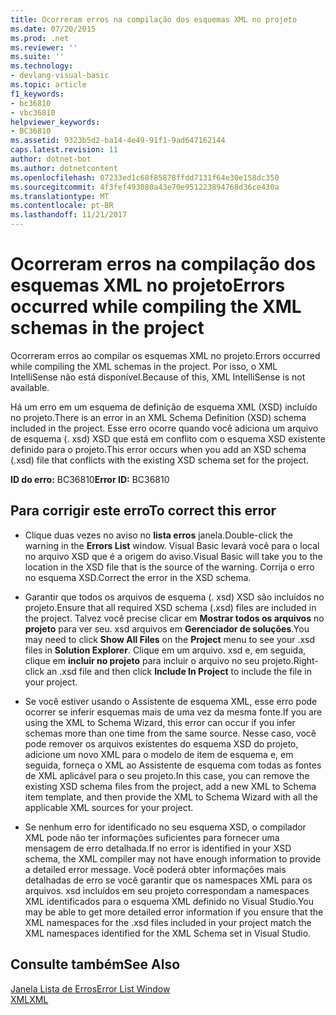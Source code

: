 ```yaml
---
title: Ocorreram erros na compilação dos esquemas XML no projeto
ms.date: 07/20/2015
ms.prod: .net
ms.reviewer: ''
ms.suite: ''
ms.technology:
- devlang-visual-basic
ms.topic: article
f1_keywords:
- bc36810
- vbc36810
helpviewer_keywords:
- BC36810
ms.assetid: 9323b5d2-ba14-4e49-91f1-9ad647162144
caps.latest.revision: 11
author: dotnet-bot
ms.author: dotnetcontent
ms.openlocfilehash: 07233ed1c68f85878ffdd7131f64e30e158dc350
ms.sourcegitcommit: 4f3fef493080a43e70e951223894768d36ce430a
ms.translationtype: MT
ms.contentlocale: pt-BR
ms.lasthandoff: 11/21/2017
---
```

# <a name="errors-occurred-while-compiling-the-xml-schemas-in-the-project"></a><span data-ttu-id="7660b-102">Ocorreram erros na compilação dos esquemas XML no projeto</span><span class="sxs-lookup"><span data-stu-id="7660b-102">Errors occurred while compiling the XML schemas in the project</span></span>
<span data-ttu-id="7660b-103">Ocorreram erros ao compilar os esquemas XML no projeto.</span><span class="sxs-lookup"><span data-stu-id="7660b-103">Errors occurred while compiling the XML schemas in the project.</span></span> <span data-ttu-id="7660b-104">Por isso, o XML IntelliSense não está disponível.</span><span class="sxs-lookup"><span data-stu-id="7660b-104">Because of this, XML IntelliSense is not available.</span></span>  
  
 <span data-ttu-id="7660b-105">Há um erro em um esquema de definição de esquema XML (XSD) incluído no projeto.</span><span class="sxs-lookup"><span data-stu-id="7660b-105">There is an error in an XML Schema Definition (XSD) schema included in the project.</span></span> <span data-ttu-id="7660b-106">Esse erro ocorre quando você adiciona um arquivo de esquema (. xsd) XSD que está em conflito com o esquema XSD existente definido para o projeto.</span><span class="sxs-lookup"><span data-stu-id="7660b-106">This error occurs when you add an XSD schema (.xsd) file that conflicts with the existing XSD schema set for the project.</span></span>  
  
 <span data-ttu-id="7660b-107">**ID do erro:** BC36810</span><span class="sxs-lookup"><span data-stu-id="7660b-107">**Error ID:** BC36810</span></span>  
  
## <a name="to-correct-this-error"></a><span data-ttu-id="7660b-108">Para corrigir este erro</span><span class="sxs-lookup"><span data-stu-id="7660b-108">To correct this error</span></span>  
  
-   <span data-ttu-id="7660b-109">Clique duas vezes no aviso no **lista erros** janela.</span><span class="sxs-lookup"><span data-stu-id="7660b-109">Double-click the warning in the **Errors List** window.</span></span> <span data-ttu-id="7660b-110">Visual Basic levará você para o local no arquivo XSD que é a origem do aviso.</span><span class="sxs-lookup"><span data-stu-id="7660b-110">Visual Basic will take you to the location in the XSD file that is the source of the warning.</span></span> <span data-ttu-id="7660b-111">Corrija o erro no esquema XSD.</span><span class="sxs-lookup"><span data-stu-id="7660b-111">Correct the error in the XSD schema.</span></span>  
  
-   <span data-ttu-id="7660b-112">Garantir que todos os arquivos de esquema (. xsd) XSD são incluídos no projeto.</span><span class="sxs-lookup"><span data-stu-id="7660b-112">Ensure that all required XSD schema (.xsd) files are included in the project.</span></span> <span data-ttu-id="7660b-113">Talvez você precise clicar em **Mostrar todos os arquivos** no **projeto** para ver seu. xsd arquivos em **Gerenciador de soluções**.</span><span class="sxs-lookup"><span data-stu-id="7660b-113">You may need to click **Show All Files** on the **Project** menu to see your .xsd files in **Solution Explorer**.</span></span> <span data-ttu-id="7660b-114">Clique em um arquivo. xsd e, em seguida, clique em **incluir no projeto** para incluir o arquivo no seu projeto.</span><span class="sxs-lookup"><span data-stu-id="7660b-114">Right-click an .xsd file and then click **Include In Project** to include the file in your project.</span></span>  
  
-   <span data-ttu-id="7660b-115">Se você estiver usando o Assistente de esquema XML, esse erro pode ocorrer se inferir esquemas mais de uma vez da mesma fonte.</span><span class="sxs-lookup"><span data-stu-id="7660b-115">If you are using the XML to Schema Wizard, this error can occur if you infer schemas more than one time from the same source.</span></span> <span data-ttu-id="7660b-116">Nesse caso, você pode remover os arquivos existentes do esquema XSD do projeto, adicione um novo XML para o modelo de item de esquema e, em seguida, forneça o XML ao Assistente de esquema com todas as fontes de XML aplicável para o seu projeto.</span><span class="sxs-lookup"><span data-stu-id="7660b-116">In this case, you can remove the existing XSD schema files from the project, add a new XML to Schema item template, and then provide the XML to Schema Wizard with all the applicable XML sources for your project.</span></span>  
  
-   <span data-ttu-id="7660b-117">Se nenhum erro for identificado no seu esquema XSD, o compilador XML pode não ter informações suficientes para fornecer uma mensagem de erro detalhada.</span><span class="sxs-lookup"><span data-stu-id="7660b-117">If no error is identified in your XSD schema, the XML compiler may not have enough information to provide a detailed error message.</span></span> <span data-ttu-id="7660b-118">Você poderá obter informações mais detalhadas de erro se você garantir que os namespaces XML para os arquivos. xsd incluídos em seu projeto correspondam a namespaces XML identificados para o esquema XML definido no Visual Studio.</span><span class="sxs-lookup"><span data-stu-id="7660b-118">You may be able to get more detailed error information if you ensure that the XML namespaces for the .xsd files included in your project match the XML namespaces identified for the XML Schema set in Visual Studio.</span></span>  
  
## <a name="see-also"></a><span data-ttu-id="7660b-119">Consulte também</span><span class="sxs-lookup"><span data-stu-id="7660b-119">See Also</span></span>  
 [<span data-ttu-id="7660b-120">Janela Lista de Erros</span><span class="sxs-lookup"><span data-stu-id="7660b-120">Error List Window</span></span>](/visualstudio/ide/reference/error-list-window)  
 [<span data-ttu-id="7660b-121">XML</span><span class="sxs-lookup"><span data-stu-id="7660b-121">XML</span></span>](../../../visual-basic/programming-guide/language-features/xml/index.md)
